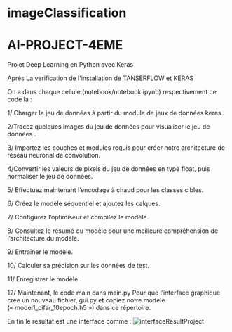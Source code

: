 # imageClassification 
# AI-PROJECT-4EME


Projet Deep Learning en Python avec Keras


Aprés La verification  de l'installation de TANSERFLOW et KERAS 


On a dans chaque cellule (notebook/notebook.ipynb) respectivement ce code la :
   
   
1/ Charger le jeu de données à partir du module de jeux de données keras .


2/Tracez quelques images du jeu de données pour visualiser le jeu de données .


3/ Importez les couches et modules requis pour créer notre architecture de réseau neuronal de convolution.


4/Convertir les valeurs de pixels du jeu de données en type float, puis normaliser le jeu de données.


5/ Effectuez maintenant l’encodage à chaud pour les classes cibles.


6/  Créez le modèle séquentiel et ajoutez les calques.


7/ Configurez l’optimiseur et compilez le modèle.


8/ Consultez le résumé du modèle pour une meilleure compréhension de l’architecture du modèle.


9/ Entraîner le modèle.


10/ Calculer sa précision sur les données de test.


11/ Enregistrer le modèle .


12/ Maintenant,  le code main  dans main.py Pour que l’interface graphique crée un nouveau fichier, gui.py et copiez notre modèle (« model1_cifar_10epoch.h5 ») dans ce répertoire.


En fin le resultat est une interface comme : 
![interfaceResultProject](https://user-images.githubusercontent.com/82340039/148810840-1e795a6c-1d05-473f-a38d-4b415da596df.png)
